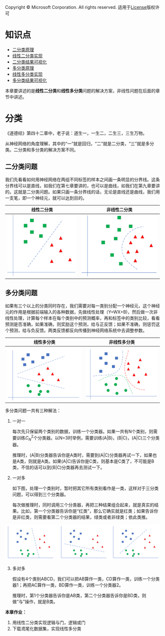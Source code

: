 Copyright © Microsoft Corporation. All rights reserved.
  适用于[License](https://github.com/Microsoft/ai-edu/blob/master/LICENSE.md)版权许可
  
# 知识点

- [二分类原理](07.1-二分类原理.md)
- [线性二分类实现](07.2-线性二分类实现.md)
- [二分类结果可视化](07.3-二分类结果可视化.md)
- [多分类原理](07.4-多分类原理.md)
- [线性多分类实现](07.5-线性多分类实现.md)
- [多分类结果可视化](07.6-多分类结果可视化.md)


本章要讲述的是**线性二分类**和**线性多分类**问题的解决方案，非线性问题在后面的章节中讲述。

# 分类

《道德经》第四十二章中，老子说：道生一，一生二，二生三，三生万物。

从神经网络的角度理解，其中的“一”就是回归，“二”就是二分类，“三”就是多分类。二分类和多分类的解决方案不同。

## 二分类问题

我们先看看如何用神经网络在两组不同标签的样本之间画一条明显的分界线。这条分界线可以是直线，如我们在第七章要讲的，也可以是曲线，如我们在第九章要讲的。这就是二分类问题。如果只画一条分界线的话，无论是直线还是曲线，我们用一支笔，即一个神经元，就可以达到目的。

|线性二分类|非线性二分类|
|---|---|
|<img src=".\Images\7\linear_binary.png"/>|<img src=".\Images\7\non_linear_binary.png"/>|

## 多分类问题

如果有三个以上的分类同时存在，我们需要对每一类别分配一个神经元，这个神经元的作用是根据前端输入的各种数据，先做线性处理（Y=WX+B)，然后做一次非线性处理，计算每个样本在每个类别中的预测概率，再和标签中的类别比较，看看预测是否准确，如果准确，则奖励这个预测，给与正反馈；如果不准确，则惩罚这个预测，给与负反馈。两类反馈都反向传播到神经网络系统中去调整参数。

|线性多分类|非线性多分类|
|---|---|
|<img src=".\Images\7\linear_multiple.png"/>|<img src=".\Images\7\non_linear_multiple.png"/>|

多分类问题一共有三种解法：
1. 一对一
   
   每次先只保留两个类别的数据，训练一个分类器。如果一共有N个类别，则需要训练$C^2_N$个分类器。以N=3时举例，需要训练(A|B)，(B|C)，(A|C)三个分类器。

   推理时，(A|B)分类器告诉你是A类时，需要到(A|C)分类器再试一下，如果也是A类，则就是A类。如果(A|C)告诉你是C类，则基本是C类了，不可能是B类，不信的话可以到(B|C)分类器再去测试一下。

2. 一对多
   
   如下图，处理一个类别时，暂时把其它所有类别看作是一类，这样对于三分类问题，可以得到三个分类器。

   每次做推理时，同时调用三个分类器，再把三种结果组合起来，就是真实的结果。比如，第一个分类器告诉你是“红类”，那么它确实就是红类；如果告诉你是非红类，则需要看第二个分类器的结果，绿类或者非绿类；依此类推。
  <img src=".\Images\7\one_vs_multiple.png"/>

3. 多对多

    假设有4个类别ABCD，我们可以把AB算作一类，CD算作一类，训练一个分类器1；再把AC算作一类，BD算作一类，训练一个分类器2。
    
    推理时，第1个分类器告诉你是AB类，第二个分类器告诉你是BD类，则做“与”操作，就是B类。

**本章作业：**

1. 用线性二分类实现逻辑与门，逻辑或门
2. 下载鸢尾化数据集，实现线性多分类
